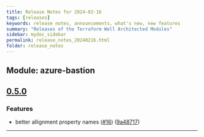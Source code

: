 ```yaml
---
title: Release Notes for 2024-02-16
tags: [releases]
keywords: release notes, announcements, what's new, new features
summary: "Releases of the Terraform Well Architected Modules"
sidebar: mydoc_sidebar
permalink: release_notes_20240216.html
folder: release_notes
---
```


## Module: azure-bastion
## [0.5.0](https://github.com/CloudNationHQ/terraform-azure-bastion/releases/tag/v0.5.0)


### Features

* better allignment property names ([#16](https://github.com/CloudNationHQ/terraform-azure-bastion/issues/16)) ([9a48717](https://github.com/CloudNationHQ/terraform-azure-bastion/commit/9a487174a71da7314cbe76c2daa658f270f68bb5))

---

